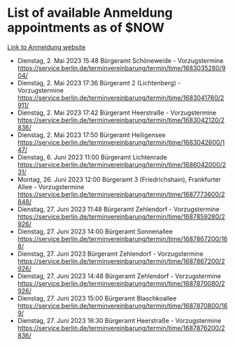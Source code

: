 # List of available Anmeldung appointments as of $NOW
[Link to Anmeldung website](https://service.berlin.de/terminvereinbarung/termin/tag.php?termin=1&anliegen[]=120686&dienstleisterlist=122210,122217,327316,122219,327312,122227,327314,122231,327346,122243,327348,122254,122252,329742,122260,329745,122262,329748,122271,327278,122273,327274,122277,327276,330436,122280,327294,122282,327290,122284,327292,122291,327270,122285,327266,122286,327264,122296,327268,150230,329760,122297,327286,122294,327284,122312,329763,122314,329775,122304,327330,122311,327334,122309,327332,317869,122281,327352,122279,329772,122283,122276,327324,122274,327326,122267,329766,122246,327318,122251,327320,122257,327322,122208,327298,122226,327300&herkunft=http%3A%2F%2Fservice.berlin.de%2Fdienstleistung%2F120686%2F)
- Dienstag, 2. Mai 2023 15:48 Bürgeramt Schöneweide - Vorzugstermine https://service.berlin.de/terminvereinbarung/termin/time/1683035280/904/
- Dienstag, 2. Mai 2023 17:36 Bürgeramt 2 (Lichtenberg) - Vorzugstermine https://service.berlin.de/terminvereinbarung/termin/time/1683041760/2911/
- Dienstag, 2. Mai 2023 17:42 Bürgeramt Heerstraße - Vorzugstermine https://service.berlin.de/terminvereinbarung/termin/time/1683042120/2836/
- Dienstag, 2. Mai 2023 17:50 Bürgeramt Heiligensee https://service.berlin.de/terminvereinbarung/termin/time/1683042600/147/
- Dienstag, 6. Juni 2023 11:00 Bürgeramt Lichtenrade https://service.berlin.de/terminvereinbarung/termin/time/1686042000/231/
- Montag, 26. Juni 2023 12:00 Bürgeramt 3 (Friedrichshain), Frankfurter Allee - Vorzugstermine https://service.berlin.de/terminvereinbarung/termin/time/1687773600/2848/
- Dienstag, 27. Juni 2023 11:48 Bürgeramt Zehlendorf - Vorzugstermine https://service.berlin.de/terminvereinbarung/termin/time/1687859280/2926/
- Dienstag, 27. Juni 2023 14:00 Bürgeramt Sonnenallee https://service.berlin.de/terminvereinbarung/termin/time/1687867200/168/
- Dienstag, 27. Juni 2023  Bürgeramt Zehlendorf - Vorzugstermine https://service.berlin.de/terminvereinbarung/termin/time/1687867200/2926/
- Dienstag, 27. Juni 2023 14:48 Bürgeramt Zehlendorf - Vorzugstermine https://service.berlin.de/terminvereinbarung/termin/time/1687870080/2926/
- Dienstag, 27. Juni 2023 15:00 Bürgeramt Blaschkoallee https://service.berlin.de/terminvereinbarung/termin/time/1687870800/169/
- Dienstag, 27. Juni 2023 16:30 Bürgeramt Heerstraße - Vorzugstermine https://service.berlin.de/terminvereinbarung/termin/time/1687876200/2836/
